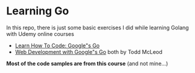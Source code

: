 # Learning Go

In this repo, there is just some basic exercises I did while learning Golang with Udemy online courses 
* [Learn How To Code: Google"s Go](https://www.udemy.com/course/learn-how-to-code/)
* [Web Development with Google"s Go](https://www.udemy.com/course/go-programming-language) 
both by Todd McLeod

**Most of the code samples are from this course** (and not mine...)
